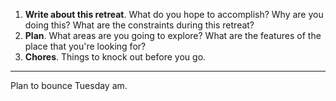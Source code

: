 1. **Write about this retreat**. What do you hope to accomplish? Why are you doing this? What are the constraints during this retreat?
2. **Plan**. What areas are you going to explore? What are the features of the place that you're looking for?
3. **Chores**. Things to knock out before you go.

---

Plan to bounce Tuesday am.

